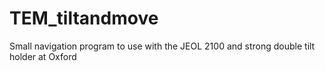 # TEM_tiltandmove
Small navigation program to use with the JEOL 2100 and strong double tilt holder at Oxford
